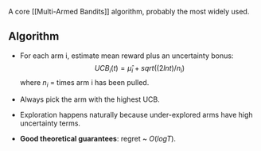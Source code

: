 A core [[Multi-Armed Bandits]] algorithm, probably the most widely used.

## Algorithm
- For each arm i, estimate mean reward plus an uncertainty bonus:
$$UCB_i(t) = μ̂_i + sqrt((2 ln t) / n_i)$$
where $n_i$ = times arm i has been pulled.

- Always pick the arm with the highest UCB.
- Exploration happens naturally because under-explored arms have high uncertainty terms.    
- **Good theoretical guarantees**: regret ~ $O(log T)$.

